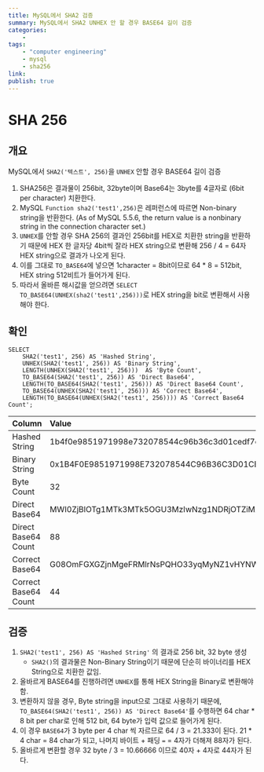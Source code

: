 ```yaml
---
title: MySQL에서 SHA2 검증
summary: MySQL에서 SHA2 UNHEX 안 할 경우 BASE64 길이 검증
categories:
    - 
tags:
    - "computer engineering"
    - mysql
    - sha256
link: 
publish: true
---
```


# SHA 256

## 개요

MySQL에서 `SHA2('텍스트', 256)`을 `UNHEX` 안할 경우 BASE64 길이 검증

1. SHA256은 결과물이 256bit, 32byte이며 Base64는 3byte를 4글자로 (6bit per character) 치환한다.
2. MySQL `Function sha2('test1',256)`은 레퍼런스에 따르면 Non-binary string을 반환한다. (As of MySQL 5.5.6, the return value is a nonbinary string in the connection character set.)
3. `UNHEX`를 안할 경우 SHA 256의 결과인 256bit를 HEX로 치환한 string을 반환하기 때문에 HEX 한 글자당 4bit씩 잘라 HEX string으로 변환해 256 / 4 = 64자 HEX string으로 결과가 나오게 된다.
4. 이를 그대로 `TO_BASE64`에 넣으면 1character = 8bit이므로 64 * 8 = 512bit, HEX string 512비트가 들어가게 된다.
5. 따라서 올바른 해시값을 얻으려면 `SELECT TO_BASE64(UNHEX(sha2('test1',256)))`로 HEX string을 bit로 변환해서 사용해야 한다.

## 확인

```MySQL
SELECT
    SHA2('test1', 256) AS 'Hashed String',
    UNHEX(SHA2('test1', 256)) AS 'Binary String',
    LENGTH(UNHEX(SHA2('test1', 256)))  AS 'Byte Count',
    TO_BASE64(SHA2('test1', 256)) AS 'Direct Base64',
    LENGTH(TO_BASE64(SHA2('test1', 256))) AS 'Direct Base64 Count',
    TO_BASE64(UNHEX(SHA2('test1', 256))) AS 'Correct Base64',
    LENGTH(TO_BASE64(UNHEX(SHA2('test1', 256)))) AS 'Correct Base64 Count';
```

| Column | Value |
| :-- | :-- |
| Hashed String | 1b4f0e9851971998e732078544c96b36c3d01cedf7caa332359d6f1d83567014 |
| Binary String | 0x1B4F0E9851971998E732078544C96B36C3D01CEDF7CAA332359D6F1D83567014 |
| Byte Count | 32 |
| Direct Base64 | MWI0ZjBlOTg1MTk3MTk5OGU3MzIwNzg1NDRjOTZiMzZjM2QwMWNlZGY3Y2FhMzMyMzU5ZDZmMWQ4MzU2NzAxNA== |
| Direct Base64 Count | 88 |
| Correct Base64 | G08OmFGXGZjnMgeFRMlrNsPQHO33yqMyNZ1vHYNWcBQ= |
| Correct Base64 Count | 44 |

## 검증

1. `SHA2('test1', 256) AS 'Hashed String'` 의 결과로 256 bit, 32 byte 생성
   - `SHA2()`의 결과물은 Non-Binary String이기 때문에 단순히 바이너리를 HEX String으로 치환한 값임.
2. 올바르게 BASE64를 진행하려면 `UNHEX`를 통해 HEX String을 Binary로 변환해야함.
3. 변환하지 않을 경우, Byte string을 input으로 그대로 사용하기 때문에, `TO_BASE64(SHA2('test1', 256)) AS 'Direct Base64'`를 수행하면 64 char * 8 bit per char로 인해 512 bit, 64 byte가 입력 값으로 들어가게 된다.
4. 이 경우 `BASE64`가 3 byte per 4 char 씩 자르므로 64 / 3 = 21.333이 된다. 21 * 4 char = 84 char가 되고, 나머지 바이트 + 패딩 `=` = 4자가 더해져 88자가 된다.
5. 올바르게 변환할 경우 32 byte / 3 = 10.66666 이므로 40자 + 4자로 44자가 된다.
